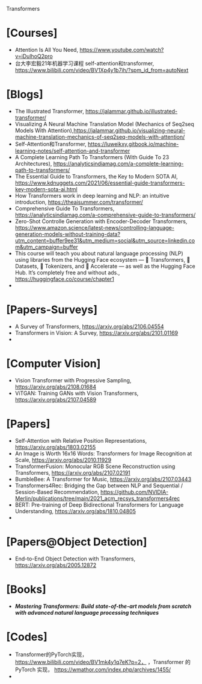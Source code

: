 Transformers

# [Courses]
+ Attention Is All You Need, https://www.youtube.com/watch?v=iDulhoQ2pro
+ 台大李宏毅21年机器学习课程 self-attention和transformer, https://www.bilibili.com/video/BV1Xp4y1b7ih/?spm_id_from=autoNext


# [Blogs]
+ The Illustrated Transformer, https://jalammar.github.io/illustrated-transformer/
+ Visualizing A Neural Machine Translation Model (Mechanics of Seq2seq Models With Attention),https://jalammar.github.io/visualizing-neural-machine-translation-mechanics-of-seq2seq-models-with-attention/
+ Self-Attention和Transformer, https://luweikxy.gitbook.io/machine-learning-notes/self-attention-and-transformer
+ A Complete Learning Path To Transformers (With Guide To 23 Architectures), https://analyticsindiamag.com/a-complete-learning-path-to-transformers/
+ The Essential Guide to Transformers, the Key to Modern SOTA AI, https://www.kdnuggets.com/2021/06/essential-guide-transformers-key-modern-sota-ai.html
+ How Transformers work in deep learning and NLP: an intuitive introduction, https://theaisummer.com/transformer/
+ Comprehensive Guide To Transformers, https://analyticsindiamag.com/a-comprehensive-guide-to-transformers/
+ Zero-Shot Controlle Generation with Encoder-Decoder Transformers, https://www.amazon.science/latest-news/controlling-language-generation-models-without-training-data?utm_content=buffer9ee31&utm_medium=social&utm_source=linkedin.com&utm_campaign=buffer
+ This course will teach you about natural language processing (NLP) using libraries from the Hugging Face ecosystem — 🤗 Transformers, 🤗 Datasets, 🤗 Tokenizers, and 🤗 Accelerate — as well as the Hugging Face Hub. It’s completely free and without ads., https://huggingface.co/course/chapter1
+ 



# [Papers-Surveys]
+ A Survey of Transformers, https://arxiv.org/abs/2106.04554
+ Transformers in Vision: A Survey, https://arxiv.org/abs/2101.01169
+ 

# [Computer Vision]
+ Vision Transformer with Progressive Sampling, https://arxiv.org/abs/2108.01684
+ ViTGAN: Training GANs with Vision Transformers, https://arxiv.org/abs/2107.04589


# [Papers]
+ Self-Attention with Relative Position Representations, https://arxiv.org/abs/1803.02155
+ An Image is Worth 16x16 Words: Transformers for Image Recognition at Scale, https://arxiv.org/abs/2010.11929
+ TransformerFusion: Monocular RGB Scene Reconstruction using Transformers, https://arxiv.org/abs/2107.02191
+ BumbleBee: A Transformer for Music, https://arxiv.org/abs/2107.03443
+ Transformers4Rec: Bridging the Gap between NLP and Sequential / Session-Based Recommendation, https://github.com/NVIDIA-Merlin/publications/tree/main/2021_acm_recsys_transformers4rec
+ BERT: Pre-training of Deep Bidirectional Transformers for Language Understanding, https://arxiv.org/abs/1810.04805
+ 

# [Papers@Object Detection]
+ End-to-End Object Detection with Transformers, https://arxiv.org/abs/2005.12872


# [Books]
+ ***Mastering Transformers: Build state-of-the-art models from scratch with advanced natural language processing techniques***

# [Codes]
+  Transformer的PyTorch实现， https://www.bilibili.com/video/BV1mk4y1q7eK?p=2， ，Transformer 的 PyTorch 实现， https://wmathor.com/index.php/archives/1455/
+  


